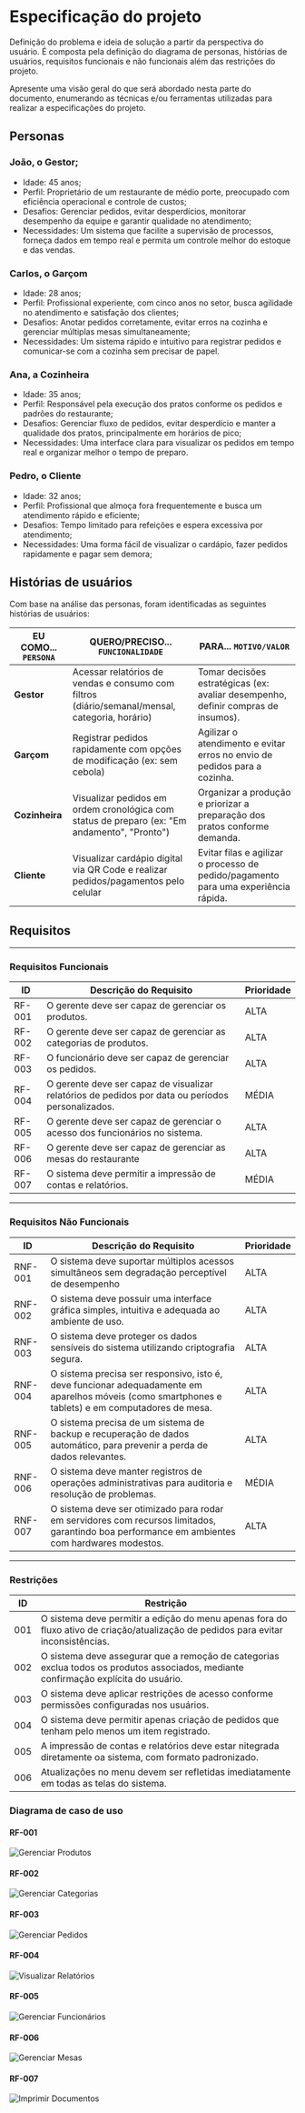 # Especificação do projeto

Definição do problema e ideia de solução a partir da perspectiva do usuário. É composta pela definição do  diagrama de personas, histórias de usuários, requisitos funcionais e não funcionais além das restrições do projeto.

Apresente uma visão geral do que será abordado nesta parte do documento, enumerando as técnicas e/ou ferramentas utilizadas para realizar a especificações do projeto.

## Personas

### João, o Gestor;
- Idade: 45 anos;
- Perfil: Proprietário de um restaurante de médio porte, preocupado com eficiência operacional e controle de custos;
- Desafios: Gerenciar pedidos, evitar desperdícios, monitorar desempenho da equipe e garantir qualidade no atendimento;
- Necessidades: Um sistema que facilite a supervisão de processos, forneça dados em tempo real e permita um controle melhor do estoque e das vendas.

### Carlos, o Garçom
- Idade: 28 anos;
- Perfil: Profissional experiente, com cinco anos no setor, busca agilidade no atendimento e satisfação dos clientes;
- Desafios: Anotar pedidos corretamente, evitar erros na cozinha e gerenciar múltiplas mesas simultaneamente;
- Necessidades: Um sistema rápido e intuitivo para registrar pedidos e comunicar-se com a cozinha sem precisar de papel.

### Ana, a Cozinheira
- Idade: 35 anos;
- Perfil: Responsável pela execução dos pratos conforme os pedidos e padrões do restaurante;
- Desafios: Gerenciar fluxo de pedidos, evitar desperdício e manter a qualidade dos pratos, principalmente em horários de pico;
- Necessidades: Uma interface clara para visualizar os pedidos em tempo real e organizar melhor o tempo de preparo.

### Pedro, o Cliente
- Idade: 32 anos;
- Perfil: Profissional que almoça fora frequentemente e busca um atendimento rápido e eficiente;
- Desafios: Tempo limitado para refeições e espera excessiva por atendimento;
- Necessidades: Uma forma fácil de visualizar o cardápio, fazer pedidos rapidamente e pagar sem demora;


## Histórias de usuários

Com base na análise das personas, foram identificadas as seguintes histórias de usuários:

| EU COMO... `PERSONA`   | QUERO/PRECISO... `FUNCIONALIDADE`                                                                 | PARA... `MOTIVO/VALOR`                                                                 |
|-------------------------|---------------------------------------------------------------------------------------------------|---------------------------------------------------------------------------------------|
| **Gestor**              | Acessar relatórios de vendas e consumo com filtros (diário/semanal/mensal, categoria, horário)   | Tomar decisões estratégicas (ex: avaliar desempenho, definir compras de insumos).     |
| **Garçom**              | Registrar pedidos rapidamente com opções de modificação (ex: sem cebola)                         | Agilizar o atendimento e evitar erros no envio de pedidos para a cozinha.             |
| **Cozinheira**          | Visualizar pedidos em ordem cronológica com status de preparo (ex: "Em andamento", "Pronto")     | Organizar a produção e priorizar a preparação dos pratos conforme demanda.            |
| **Cliente**             | Visualizar cardápio digital via QR Code e realizar pedidos/pagamentos pelo celular               | Evitar filas e agilizar o processo de pedido/pagamento para uma experiência rápida.   |

## Requisitos

---

### Requisitos Funcionais

| ID     | Descrição do Requisito                                                                 | Prioridade |
|--------|----------------------------------------------------------------------------------------|------------|
| RF-001 | O gerente deve ser capaz de gerenciar os produtos. | ALTA       |
| RF-002 | O gerente deve ser capaz de gerenciar as categorias de produtos. | ALTA       |
| RF-003 | O funcionário deve ser capaz de gerenciar os pedidos. | ALTA       |
| RF-004 | O gerente deve ser capaz de visualizar relatórios de pedidos por data ou períodos personalizados. | MÉDIA       |
| RF-005 | O gerente deve ser capaz de gerenciar o acesso dos funcionários no sistema. | ALTA      |
| RF-006 | O gerente deve ser capaz de gerenciar as mesas do restaurante | ALTA       |
| RF-007 | O sistema deve permitir a impressão de contas e relatórios. | MÉDIA      |

---

### Requisitos Não Funcionais

| ID      | Descrição do Requisito                                                                 | Prioridade |
|---------|----------------------------------------------------------------------------------------|------------|
| RNF-001 | O sistema deve suportar múltiplos acessos simultâneos sem degradação perceptível de desempenho | ALTA       |
| RNF-002 | O sistema deve possuir uma interface gráfica simples, intuitiva e adequada ao ambiente de uso. | ALTA       |
| RNF-003 | O sistema deve proteger os dados sensíveis do sistema utilizando criptografia segura. | ALTA       |
| RNF-004 | O sistema precisa ser responsivo, isto é, deve funcionar adequadamente em aparelhos móveis (como smartphones e tablets) e em computadores de mesa. | ALTA       |
| RNF-005 | O sistema precisa de um sistema de backup e recuperação de dados automático, para prevenir a perda de dados relevantes. | ALTA      |
| RNF-006 | O sistema deve manter registros de operações administrativas para auditoria e resolução de problemas. | MÉDIA       |
| RNF-007 | O sistema deve ser otimizado para rodar em servidores com recursos limitados, garantindo boa performance em ambientes com hardwares modestos. | ALTA      |

---

### Restrições

| ID  | Restrição                                                                               |
|-----|-----------------------------------------------------------------------------------------|
| 001 | O sistema deve permitir a edição do menu apenas fora do fluxo ativo de criação/atualização de pedidos para evitar inconsistências. |
| 002 | O  sistema deve assegurar que a remoção de categorias exclua todos os produtos associados, mediante confirmação explícita do usuário. |
| 003 | O sistema deve aplicar restrições de acesso conforme permissões configuradas nos usuários. |
| 004 | O sistema deve permitir apenas criação de pedidos que tenham pelo menos um item registrado. |
| 005 | A impressão de contas e relatórios deve estar nitegrada diretamente oa sistema, com formato padronizado. |
| 006 | Atualizações no menu devem ser refletidas imediatamente em todas as telas do sistema. |

### Diagrama de caso de uso

#### RF-001

![Gerenciar Produtos](./images/caso-de-uso-gerenciar-produtos.png)

#### RF-002

![Gerenciar Categorias](./images/caso-de-uso-gerenciar-categorias.png)

#### RF-003

![Gerenciar Pedidos](./images/caso-de-uso-gerenciar-pedidos.png)

#### RF-004

![Visualizar Relatórios](./images/caso-de-uso-visualizar-relatórios.png)

#### RF-005

![Gerenciar Funcionários](./images/caso-de-uso-gerenciar-funcionários.png)

#### RF-006

![Gerenciar Mesas](./images/caso-de-uso-gerenciar-mesas.png)

#### RF-007

![Imprimir Documentos](./images/caso-de-uso-imprimir-documentos.png) 
